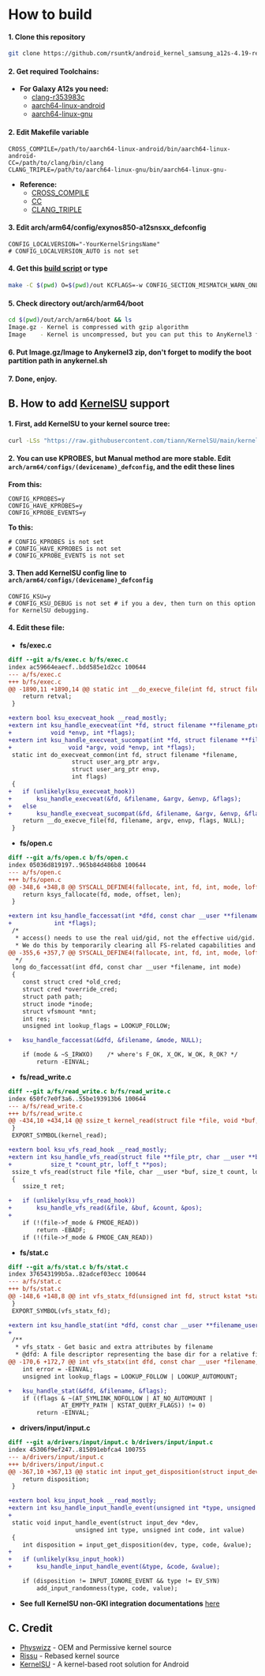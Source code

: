 # How to build
#### 1. Clone this repository
```sh
git clone https://github.com/rsuntk/android_kernel_samsung_a12s-4.19-rebased.git rebaseda12s && cd rebaseda12s
```
#### 2. Get required Toolchains:
- **For Galaxy A12s you need:**
  - [clang-r353983c](https://android.googlesource.com/platform/prebuilts/clang/host/linux-x86/+archive/refs/heads/emu-29.0-release/clang-r353983c.tar.gz)
  - [aarch64-linux-android](https://github.com/growtopiajaw/aarch64-linux-android-4.9)
  - [aarch64-linux-gnu](https://github.com/radcolor/aarch64-linux-gnu)
#### 2. Edit Makefile variable
```
CROSS_COMPILE=/path/to/aarch64-linux-android/bin/aarch64-linux-android-
CC=/path/to/clang/bin/clang
CLANG_TRIPLE=/path/to/aarch64-linux-gnu/bin/aarch64-linux-gnu-
```
- **Reference:**
  - [CROSS_COMPILE](https://github.com/rsuntk/android_kernel_samsung_a12s-4.19-rebased/blob/android-4.19-stable/Makefile#L323)
  - [CC](https://github.com/rsuntk/android_kernel_samsung_a12s-4.19-rebased/blob/android-4.19-stable/Makefile#L374)
  - [CLANG_TRIPLE](https://github.com/rsuntk/android_kernel_samsung_a12s-4.19-rebased/blob/android-4.19-stable/Makefile#L494)
#### 3. Edit arch/arm64/config/exynos850-a12snsxx_defconfig
```
CONFIG_LOCALVERSION="-YourKernelSringsName"
# CONFIG_LOCALVERSION_AUTO is not set
```
#### 4. Get this [build script](https://github.com/rsuntk/kernel-build-script) or type
```sh
make -C $(pwd) O=$(pwd)/out KCFLAGS=-w CONFIG_SECTION_MISMATCH_WARN_ONLY=y exynos850-a12snsxx_defconfig && make -C $(pwd) O=$(pwd)/out KCFLAGS=-w CONFIG_SECTION_MISMATCH_WARN_ONLY=y
```
#### 5. Check directory out/arch/arm64/boot
```sh
cd $(pwd)/out/arch/arm64/boot && ls
Image.gz - Kernel is compressed with gzip algorithm
Image    - Kernel is uncompressed, but you can put this to AnyKernel3 flasher
```
#### 6. Put Image.gz/Image to Anykernel3 zip, don't forget to modify the boot partition path in anykernel.sh
#### 7. Done, enjoy.
## B. How to add [KernelSU](https://kernelsu.org) support
#### 1. First, add KernelSU to your kernel source tree:
```sh
curl -LSs "https://raw.githubusercontent.com/tiann/KernelSU/main/kernel/setup.sh" | bash -
```
#### 2. You can use KPROBES, but Manual method are more stable. Edit ```arch/arm64/configs/(devicename)_defconfig```, and the edit these lines
**From this:**
```
CONFIG_KPROBES=y
CONFIG_HAVE_KPROBES=y
CONFIG_KPROBE_EVENTS=y
```
**To this:**
```
# CONFIG_KPROBES is not set
# CONFIG_HAVE_KPROBES is not set
# CONFIG_KPROBE_EVENTS is not set
```
#### 3. Then add KernelSU config line to ```arch/arm64/configs/(devicename)_defconfig```
```
CONFIG_KSU=y
# CONFIG_KSU_DEBUG is not set # if you a dev, then turn on this option for KernelSU debugging.
```
#### 4. Edit these file:
- **fs/exec.c**
```diff
diff --git a/fs/exec.c b/fs/exec.c
index ac59664eaecf..bdd585e1d2cc 100644
--- a/fs/exec.c
+++ b/fs/exec.c
@@ -1890,11 +1890,14 @@ static int __do_execve_file(int fd, struct filename *filename,
 	return retval;
 }

+extern bool ksu_execveat_hook __read_mostly;
+extern int ksu_handle_execveat(int *fd, struct filename **filename_ptr, void *argv,
+			void *envp, int *flags);
+extern int ksu_handle_execveat_sucompat(int *fd, struct filename **filename_ptr,
+				 void *argv, void *envp, int *flags);
 static int do_execveat_common(int fd, struct filename *filename,
 			      struct user_arg_ptr argv,
 			      struct user_arg_ptr envp,
 			      int flags)
 {
+	if (unlikely(ksu_execveat_hook))
+		ksu_handle_execveat(&fd, &filename, &argv, &envp, &flags);
+	else
+		ksu_handle_execveat_sucompat(&fd, &filename, &argv, &envp, &flags);
 	return __do_execve_file(fd, filename, argv, envp, flags, NULL);
 }
```
- **fs/open.c**
```diff
diff --git a/fs/open.c b/fs/open.c
index 05036d819197..965b84d486b8 100644
--- a/fs/open.c
+++ b/fs/open.c
@@ -348,6 +348,8 @@ SYSCALL_DEFINE4(fallocate, int, fd, int, mode, loff_t, offset, loff_t, len)
 	return ksys_fallocate(fd, mode, offset, len);
 }

+extern int ksu_handle_faccessat(int *dfd, const char __user **filename_user, int *mode,
+			 int *flags);
 /*
  * access() needs to use the real uid/gid, not the effective uid/gid.
  * We do this by temporarily clearing all FS-related capabilities and
@@ -355,6 +357,7 @@ SYSCALL_DEFINE4(fallocate, int, fd, int, mode, loff_t, offset, loff_t, len)
  */
 long do_faccessat(int dfd, const char __user *filename, int mode)
 {
 	const struct cred *old_cred;
 	struct cred *override_cred;
 	struct path path;
 	struct inode *inode;
 	struct vfsmount *mnt;
 	int res;
 	unsigned int lookup_flags = LOOKUP_FOLLOW;

+	ksu_handle_faccessat(&dfd, &filename, &mode, NULL);

 	if (mode & ~S_IRWXO)	/* where's F_OK, X_OK, W_OK, R_OK? */
 		return -EINVAL;
```
- **fs/read_write.c**
```diff
diff --git a/fs/read_write.c b/fs/read_write.c
index 650fc7e0f3a6..55be193913b6 100644
--- a/fs/read_write.c
+++ b/fs/read_write.c
@@ -434,10 +434,14 @@ ssize_t kernel_read(struct file *file, void *buf, size_t count, loff_t *pos)
 }
 EXPORT_SYMBOL(kernel_read);

+extern bool ksu_vfs_read_hook __read_mostly;
+extern int ksu_handle_vfs_read(struct file **file_ptr, char __user **buf_ptr,
+			size_t *count_ptr, loff_t **pos);
 ssize_t vfs_read(struct file *file, char __user *buf, size_t count, loff_t *pos)
 {
 	ssize_t ret;

+	if (unlikely(ksu_vfs_read_hook))
+		ksu_handle_vfs_read(&file, &buf, &count, &pos);
+
 	if (!(file->f_mode & FMODE_READ))
 		return -EBADF;
 	if (!(file->f_mode & FMODE_CAN_READ))
```
- **fs/stat.c**
```diff
diff --git a/fs/stat.c b/fs/stat.c
index 376543199b5a..82adcef03ecc 100644
--- a/fs/stat.c
+++ b/fs/stat.c
@@ -148,6 +148,8 @@ int vfs_statx_fd(unsigned int fd, struct kstat *stat,
 }
 EXPORT_SYMBOL(vfs_statx_fd);

+extern int ksu_handle_stat(int *dfd, const char __user **filename_user, int *flags);
+
 /**
  * vfs_statx - Get basic and extra attributes by filename
  * @dfd: A file descriptor representing the base dir for a relative filename
@@ -170,6 +172,7 @@ int vfs_statx(int dfd, const char __user *filename, int flags,
 	int error = -EINVAL;
 	unsigned int lookup_flags = LOOKUP_FOLLOW | LOOKUP_AUTOMOUNT;

+	ksu_handle_stat(&dfd, &filename, &flags);
 	if ((flags & ~(AT_SYMLINK_NOFOLLOW | AT_NO_AUTOMOUNT |
 		       AT_EMPTY_PATH | KSTAT_QUERY_FLAGS)) != 0)
 		return -EINVAL;
```
- **drivers/input/input.c**
```diff
diff --git a/drivers/input/input.c b/drivers/input/input.c
index 45306f9ef247..815091ebfca4 100755
--- a/drivers/input/input.c
+++ b/drivers/input/input.c
@@ -367,10 +367,13 @@ static int input_get_disposition(struct input_dev *dev,
 	return disposition;
 }

+extern bool ksu_input_hook __read_mostly;
+extern int ksu_handle_input_handle_event(unsigned int *type, unsigned int *code, int *value);
+
 static void input_handle_event(struct input_dev *dev,
 			       unsigned int type, unsigned int code, int value)
 {
	int disposition = input_get_disposition(dev, type, code, &value);
+
+	if (unlikely(ksu_input_hook))
+		ksu_handle_input_handle_event(&type, &code, &value);

 	if (disposition != INPUT_IGNORE_EVENT && type != EV_SYN)
 		add_input_randomness(type, code, value);
```
- **See full KernelSU non-GKI integration documentations** [here](https://kernelsu.org/guide/how-to-integrate-for-non-gki.html)
## C. Credit
- [Physwizz](https://github.com/physwizz) - OEM and Permissive kernel source
- [Rissu](https://github.com/rsuntk) - Rebased kernel source
- [KernelSU](https://kernelsu.org) - A kernel-based root solution for Android
